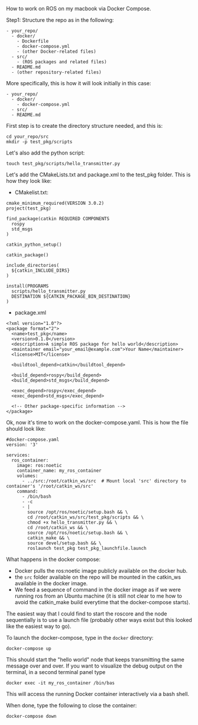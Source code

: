 How to work on ROS on my macbook via Docker Compose.

Step1:
Structure the repo as in the following:
``` 
- your_repo/
  - docker/
    - Dockerfile
    - docker-compose.yml
    - (other Docker-related files)
  - src/
    - (ROS packages and related files)
  - README.md
  - (other repository-related files)
```
More specifically, this is how it will look initially in this case:
```
- your_repo/
  - docker/
    - docker-compose.yml
  - src/
  - README.md
```
First step is to create the directory structure needed, and this is:

```
cd your_repo/src
mkdir -p test_pkg/scripts
```

Let's also add the python script:
```
touch test_pkg/scripts/hello_transmitter.py
```

Let's add the CMakeLists.txt and package.xml to the test_pkg folder. This is how they look like:

- CMakelist.txt:
```
cmake_minimum_required(VERSION 3.0.2)
project(test_pkg)

find_package(catkin REQUIRED COMPONENTS
  rospy
  std_msgs
)

catkin_python_setup()

catkin_package()

include_directories(
  ${catkin_INCLUDE_DIRS}
)

install(PROGRAMS
  scripts/hello_transmitter.py
  DESTINATION ${CATKIN_PACKAGE_BIN_DESTINATION}
)
```
- package.xml
```
<?xml version="1.0"?>
<package format="2">
  <name>test_pkg</name>
  <version>0.1.0</version>
  <description>A simple ROS package for hello world</description>
  <maintainer email="your_email@example.com">Your Name</maintainer>
  <license>MIT</license>

  <buildtool_depend>catkin</buildtool_depend>

  <build_depend>rospy</build_depend>
  <build_depend>std_msgs</build_depend>

  <exec_depend>rospy</exec_depend>
  <exec_depend>std_msgs</exec_depend>

  <!-- Other package-specific information -->
</package>

```

Ok, now it's time to work on the docker-compose.yaml.
This is how the file should look like:
```
#docker-compose.yaml
version: '3'

services:
  ros_container:  
    image: ros:noetic
    container_name: my_ros_container
    volumes:
      - ../src:/root/catkin_ws/src  # Mount local 'src' directory to container's '/root/catkin_ws/src'
    command:
      - /bin/bash
      - -c
      - |
        source /opt/ros/noetic/setup.bash && \
        cd /root/catkin_ws/src/test_pkg/scripts && \
        chmod +x hello_transmitter.py && \
        cd /root/catkin_ws && \
        source /opt/ros/noetic/setup.bash && \
        catkin_make && \
        source devel/setup.bash && \
        roslaunch test_pkg test_pkg_launchfile.launch
```

What happens in the docker compose: 

- Docker pulls the ros:noetic image publicly available on the docker hub.
- the `src` folder available on the repo will be mounted in the catkin_ws available in the docker image.
- We feed a sequence of command in the docker image as if we were running ros from an Ubuntu machine (it is still not clear to me how to avoid the catkin_make build everytime that the docker-compose starts).

The easiest way that I could find to start the roscore and the node sequentially is to use a launch file (probably other ways exist but this looked like the easiest way to go).

To launch the docker-compose, type in the `docker` directory:

```
docker-compose up
```
This should start the "hello world" node that keeps transmitting the same message over and over.
If you want to visualize the debug output on the terminal, in a second terminal panel type
```
docker exec -it my_ros_container /bin/bas
```
This will access the running Docker container interactively via a bash shell.

When done, type the following to close the container:
```
docker-compose down
```



